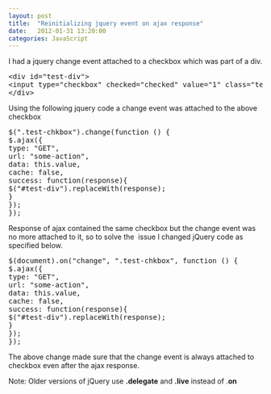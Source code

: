 ```yaml
---
layout: post
title:  "Reinitializing jquery event on ajax response"
date:   2012-01-31 13:20:00
categories: JavaScript
---
```


I had a jquery change event attached to a checkbox which was part of a div.
<pre lang="html4strict" escaped="true">&lt;div id="test-div"&gt;
&lt;input type="checkbox" checked="checked" value="1" class="test-chkbox" /&gt;
&lt;/div&gt;</pre>
Using the following jquery code a change event was attached to the above checkbox
<pre lang="javascript">$(".test-chkbox").change(function () {
$.ajax({
type: "GET",
url: "some-action",
data: this.value,
cache: false,
success: function(response){
$("#test-div").replaceWith(response);
}
});
});</pre>
Response of ajax contained the same checkbox but the change event was no more attached to it, so to solve the  issue I changed jQuery code as specified below.
<pre lang="javascript">$(document).on("change", ".test-chkbox", function () {
$.ajax({
type: "GET",
url: "some-action",
data: this.value,
cache: false,
success: function(response){
$("#test-div").replaceWith(response);
}
});
});</pre>
The above change made sure that the change event is always attached to checkbox even after the ajax response.

Note: Older versions of jQuery use **.delegate** and **.live** instead of .**on**